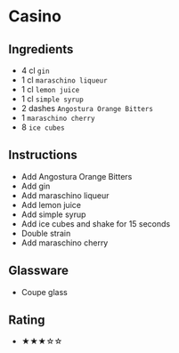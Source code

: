 # Casino

## Ingredients
- 4 cl `gin`
- 1 cl `maraschino liqueur`
- 1 cl `lemon juice`
- 1 cl `simple syrup`
- 2 dashes `Angostura Orange Bitters`
- 1 `maraschino cherry`
- 8 `ice cubes`

## Instructions
- Add Angostura Orange Bitters
- Add gin
- Add maraschino liqueur
- Add lemon juice
- Add simple syrup
- Add ice cubes and shake for 15 seconds
- Double strain
- Add maraschino cherry

## Glassware
- Coupe glass

## Rating
- ★★★☆☆
